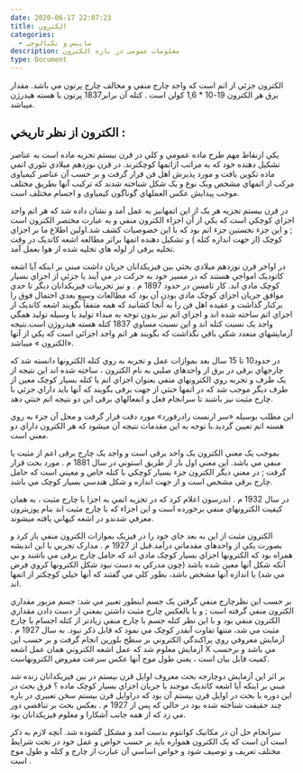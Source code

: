 ```yaml
---
date: 2020-06-17 22:07:23
title: الکترون
categories:
  - ساینس و تکنالوجی
description: معلومات عمومی در باره الکترون
type: Document
---
```


الکترون جزئي از اتم است که واجد چارج منفي و مخالف چارج پرتون مي باشد. مقدار برق هر الکترون 19-10 \* 1,6 کولن است . کتله آن برابر1837 پرتون يا هسته هيدرژن ميباشد.

## الکترون از نظر تاريخي :

يکي ازنقاط مهم طرح ماده عمومي و کلي در قرن بيستم تجزيه ماده است به عناصر تشکيل دهنده خود که به مراتب ازاتمها کوچکترند. در قرن نوزدهم ميلادي تئوري اتمي ماده تکوين يافت و مورد پذيرش اهل فن قرار گرفت و بر حسب آن عناصر کیمیاوی مرکب از اتمهاي مشخص ويک نوع و يک شکل شناخته شدند که ترکيب آنها بطريق مختلف موجب پيدايش عکس العملهاي گوناگون کیمیاوی و اجسام مختلف است.

در قرن بيستم تجزيه هر يک از اين اتمهانيز به عمل آمد و نشان داده شد که هر اتم واجد اجزاي کوچکي است که يکي از آن اجزاء الکترون منفي و به عبارت مختصر الکترون است ; و اين جزء نخستين جزء اتم بود که با اين خصوصيات کشف شد.اولين اطلاع ما بر اجزاي کوچک (از جهت اندازه کتله ) و تشکيل دهنده اتمها براثر مطالعه اشعه کاتديک در وقت تخليه برقی از لوله هاي تخليه شده از هوا بعمل آمد.

در اواخر قرن نوزدهم ميلادي بحثي بين فيزيکدانان جريان داشت مبني بر اينکه آيا اشعه کاتوديک امواجي هستند که در مسير خود به حرکت در مي آيند يا جزئي از اجزاي بسيار کوچک مادي اند. کار تامسن در حدود 1897 م . و نيز تجربيات فيزيکدانان ديگر تا حدي موافق جريان اجزاي کوچک مادي بودن آن بود که مطالعات وسيع بعدي احتمال فوق را برکنار گذاشت و عقيده اهل فن را به آنجا کشانيد که همه متفقاً بگويند اشعه کاتديک از اجزاي اتم ساخته شده اند و اجزاي اتم نيز بدون توجه به مبداء توليد يا وسيله توليد همگي واجد يک نسبت کتله اند و اين نسبت مساوي 1837 کتله هسته هيدروژن است.نتيجه آزمايشهاي متعدد شکي باقي نگذاشت که بگويند هر اتم واجد اجزائي است که يکي از آنها &laquo;الکترون &raquo; ميباشد.

در حدود10 تا 15 سال بعد بموازات عمل و تجربه به روي کتله الکترونها دانسته شد که چارجهاي برقی در برق از واحدهاي صلبي به نام الکترون ، ساخته شده اند اين نتيجه از يک طرف و تجربه روي الکترونهاي منفي بعنوان اجزاي اتم يا کتله بسيار کوچک معين از طرف ديگر موجب شد که در اتمها خنثي از جهت برقی بگويند که آنها بايد داراي جزئي با چارج مثبت نيز باشند تا سرانجام فعل و انفعالهاي برقی اين دو نتيجه اتم خنثي دهد.

اين مطلب بوسيله &laquo;سر ارنست رادرفورد&raquo; مورد دقت قرار گرفت و محل آن جزء به روي هسته اتم تعيين گرديد.با توجه به اين مقدمات نتيجه آن ميشود که هر الکترون داراي دو معني است.

بموجب يک معني الکترون يک واحد برقی است و واجد يک چارج برقی اعم از مثبت يا منفي مي باشد. اين معني اول بار از طريق استوني در سال 1881 م . مورد بحث قرار گرفت ; در معني ديگر الکترون جزء بسيار کوچکي با کتله خاص و معيني است که حامل چارج برقی مشخص است و از جهت اندازه و شکل هندسي بسيار کوچک مي باشد.

در سال 1932 م . اندرسون اعلام کرد که در تجزيه اتمي به اجزا با چارج مثبت ، به همان کيفيت الکترونهاي منفي برخورده است و اين اجزاء که با چارج مثبت اند بنام پوزيترون معرفي شدندو در اشعه کيهاني يافته ميشوند.

الکترون مثبت از اين به بعد جاي خود را در فيزيک بموازات الکترون منفي باز کرد و بصورت يکي از واحدهاي مقدماتي درآمد.قبل از 1927 م . مدارک تجربي با اين انديشه همراه بود که الکترونها اجزاي بسيار کوچک مادي اند که حامل چارج برقی مي باشند و بي آنکه شکل آنها معين شده باشد (چون مدرکي به دست نبود شکل الکترونها کروي فرض مي شد) يا اندازه آنها مشخص باشد، بطور کلي مي گفتند که آنها خيلي کوچکتر از اتمها اند.

بر حسب اين نظرچارج منفي گرفتن يک جسم اينطور تعبير مي شد: جسم مزبور مقداري الکترون منفي گرفته است ; و يا بالعکس چارج مثبت داشتن بمعني از دست دادن مقداري الکترون منفي بود و با اين نظر کتله جسم با چارج منفي زيادتر از کتله اجسام با چارج مثبت مي شد، منتها تفاوت آنقدر کوچک مي نمود که قابل ذکر نبود. به سال 1927 م . آزمايش معروفي روي پراکندگي الکتروني بر سطح بلورين انجام گرفت و بر حسب اين آزمايش معلوم شد که عمل اشعه الکتروني همان عمل اشعه X مي باشد و برحسب کميت قابل بيان است ، يعني طول موج آنها عکس سرعت مفروض الکترونهاست.

بر اثر اين آزمايش دوچارجه بحث معروف اوايل قرن بيستم در بين فيزيکدانان زنده شد مبني بر اينکه آيا اشعه کاتديک موجند يا جريان اجزاي بسيار کوچک ماده ؟ فرق بحث در اين دوره با بحث در اوايل قرن بيستم آن بود که دراوايل قرن بيستم سخن تعبيري در باره چند حقيقت شناخته شده بود در حالي که پس از 1927 م . بعکس بحث بر تناقضي دور مي زد که از همه جانب آشکارا و معلوم فيزيکدانان بود.

سرانجام حل آن در مکانيک کوانتوم بدست آمد و مشکل گشوده شد. آنچه لازم به ذکر است آن است که يک الکترون همواره بايد بر حسب خواص و عمل خود در تحت شرايط مختلف تعريف و توصيف شود و خواص اساسي آن عبارت از چارج و کتله و طول موج است .